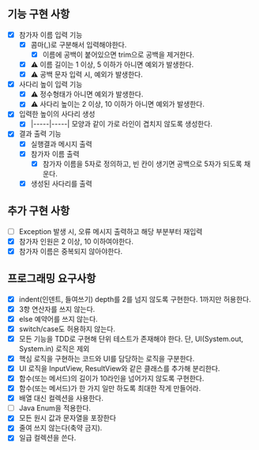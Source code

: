 ## 기능 구현 사항
- [x] 참가자 이름 입력 기능
  - [x] 콤마(,)로 구분해서 입력해야한다.
    - [x] 이름에 공백이 붙어있으면 trim으로 공백을 제거한다.
  - [x] ⚠️ 이름 길이는 1 이상, 5 이하가 아니면 예외가 발생한다.
  - [x] ⚠️ 공백 문자 입력 시, 예외가 발생한다.

- [x] 사다리 높이 입력 기능
  - [x] ⚠️ 정수형태가 아니면 예외가 발생한다.
  - [x] ⚠️ 사다리 높이는 2 이상, 10 이하가 아니면 예외가 발생한다.

- [x] 입력한 높이의 사다리 생성
    - [x] |-----|-----| 모양과 같이 가로 라인이 겹치지 않도록 생성한다.

- [x] 결과 출력 기능
  - [x] 실행결과 메시지 출력
  - [x] 참가자 이름 출력
    - [x] 참가자 이름을 5자로 정의하고, 빈 칸이 생기면 공백으로 5자가 되도록 채운다.
  - [x] 생성된 사다리를 출력

## 추가 구현 사항
- [ ] Exception 발생 시, 오류 메시지 출력하고 해당 부분부터 재입력
- [x] 참가자 인원은 2 이상, 10 이하여야한다.
- [x] 참가자 이름은 중복되지 않아야한다.

## 프로그래밍 요구사항
- [x] indent(인덴트, 들여쓰기) depth를 2를 넘지 않도록 구현한다. 1까지만 허용한다.
- [x] 3항 연산자를 쓰지 않는다.
- [x] else 예약어를 쓰지 않는다.
- [x] switch/case도 허용하지 않는다.
- [x] 모든 기능을 TDD로 구현해 단위 테스트가 존재해야 한다. 단, UI(System.out, System.in) 로직은 제외
- [x] 핵심 로직을 구현하는 코드와 UI를 담당하는 로직을 구분한다.
- [x] UI 로직을 InputView, ResultView와 같은 클래스를 추가해 분리한다.
- [x] 함수(또는 메서드)의 길이가 10라인을 넘어가지 않도록 구현한다.
- [x] 함수(또는 메서드)가 한 가지 일만 하도록 최대한 작게 만들어라.
- [x] 배열 대신 컬렉션을 사용한다.
- [ ] Java Enum을 적용한다.
- [x] 모든 원시 값과 문자열을 포장한다
- [x] 줄여 쓰지 않는다(축약 금지).
- [x] 일급 컬렉션을 쓴다.